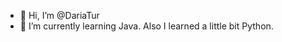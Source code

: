 - 👋 Hi, I’m @DariaTur
- 🌱 I’m currently learning Java. Also I learned a little bit Python.



<!---
DariaTur/DariaTur is a ✨ special ✨ repository because its `README.md` (this file) appears on your GitHub profile.
You can click the Preview link to take a look at your changes.
--->
